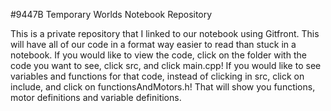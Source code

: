 #9447B Temporary Worlds Notebook Repository

This is a private repository that I linked to our notebook using Gitfront. This will have all of our code in a format way easier to read than stuck in a notebook. 
If you would like to view the code, click on the folder with the code you want to see, click src, and click main.cpp! If you would like to see variables and functions for that code, instead of clicking in src, click on include, and click on functionsAndMotors.h! That will show you functions, motor definitions and variable definitions. 

